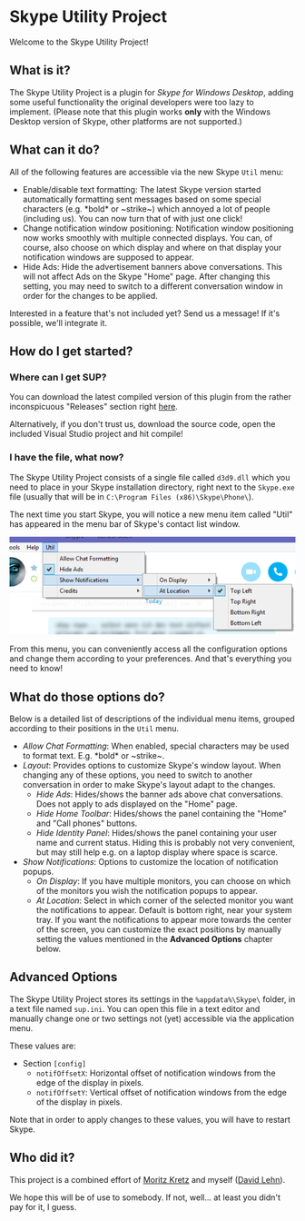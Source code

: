 Skype Utility Project
=====================

Welcome to the Skype Utility Project!

## What is it?

The Skype Utility Project is a plugin for *Skype for Windows Desktop*, adding some useful functionality the original developers were too lazy to implement. (Please note that this plugin works **only** with the Windows Desktop version of Skype, other platforms are not supported.)

## What can it do?

All of the following features are accessible via the new Skype `Util` menu:
- Enable/disable text formatting: The latest Skype version started automatically formatting sent messages based on some special characters (e.g. \*bold\* or ~strike~) which annoyed a lot of people (including us). You can now turn that of with just one click!
- Change notification window positioning: Notification window positioning now works smoothly with multiple connected displays. You can, of course, also choose on which display and where on that display your notification windows are supposed to appear.
- Hide Ads: Hide the advertisement banners above conversations. This will not affect Ads on the Skype "Home" page. After changing this setting, you may need to switch to a different conversation window in order for the changes to be applied.

Interested in a feature that's not included yet? Send us a message! If it's possible, we'll integrate it.

## How do I get started?

### Where can I get SUP?

You can download the latest compiled version of this plugin from the rather inconspicuous "Releases" section right [here](https://github.com/dlehn/Skype-Utility-Project/releases).

Alternatively, if you don't trust us, download the source code, open the included Visual Studio project and hit compile!

### I have the file, what now?

The Skype Utility Project consists of a single file called `d3d9.dll` which you need to place in your Skype installation directory, right next to the `Skype.exe` file (usually that will be in `C:\Program Files (x86)\Skype\Phone\`).

The next time you start Skype, you will notice a new menu item called "Util" has appeared in the menu bar of Skype's contact list window.

![Screenshot](/res/menu.png?raw=true "Screenshot")

From this menu, you can conveniently access all the configuration options and change them according to your preferences.
And that's everything you need to know!

## What do those options do?

Below is a detailed list of descriptions of the individual menu items, grouped according to their positions in the `Util` menu.
- *Allow Chat Formatting*: When enabled, special characters may be used to format text. E.g. \*bold\* or ~strike~.
- *Layout*: Provides options to customize Skype's window layout. When changing any of these options, you need to switch to another conversation in order to make Skype's layout adapt to the changes.
  - *Hide Ads*: Hides/shows the banner ads above chat conversations. Does not apply to ads displayed on the "Home" page.
  - *Hide Home Toolbar*: Hides/shows the panel containing the "Home" and "Call phones" buttons.
  - *Hide Identity Panel*: Hides/shows the panel containing your user name and current status. Hiding this is probably not very convenient, but may still help e.g. on a laptop display where space is scarce.
- *Show Notifications*: Options to customize the location of notification popups.
  - *On Display*: If you have multiple monitors, you can choose on which of the monitors you wish the notification popups to appear.
  - *At Location*: Select in which corner of the selected monitor you want the notifications to appear. Default is bottom right, near your system tray. If you want the notifications to appear more towards the center of the screen, you can customize the exact positions by manually setting the values mentioned in the **Advanced Options** chapter below.

## Advanced Options

The Skype Utility Project stores its settings in the `%appdata%\Skype\` folder, in a text file named `sup.ini`. You can open this file in a text editor and manually change one or two settings not (yet) accessible via the application menu.

These values are:
- Section `[config]`
  - `notifOffsetX`: Horizontal offset of notification windows from the edge of the display in pixels.
  - `notifOffsetY`: Vertical offset of notification windows from the edge of the display in pixels.

Note that in order to apply changes to these values, you will have to restart Skype.

## Who did it?

This project is a combined effort of [Moritz Kretz](http://kretzmoritz.wordpress.com/ "Portfolio") and myself ([David Lehn](http://blog.mountain-view.de "Portfolio")).

We hope this will be of use to somebody. If not, well... at least you didn't pay for it, I guess.
